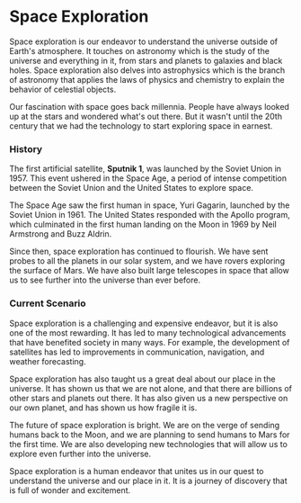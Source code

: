 # Space Exploration

Space exploration is our endeavor to understand the universe outside of Earth's atmosphere. It  touches  on astronomy which is the study of the universe and everything in it, from stars and planets to galaxies and black holes. Space exploration  also delves into  astrophysics which is the branch of astronomy that applies the laws of physics and chemistry to explain the behavior of celestial objects.



Our fascination with space goes back millennia. People have always looked up at the stars and wondered what's out there. But it wasn't until the 20th century that we had the technology to start exploring space in earnest.

### History
The first artificial satellite, **Sputnik 1**, was launched by the Soviet Union in 1957. This event ushered in the Space Age, a period of intense competition between the Soviet Union and the United States to explore space.


The Space Age saw the first human in space, Yuri Gagarin, launched by the Soviet Union in 1961. The United States responded with the Apollo program, which culminated in the first human landing on the Moon in 1969 by Neil Armstrong and Buzz Aldrin.


Since then, space exploration has continued to flourish. We have sent probes to all the planets in our solar system, and we have rovers exploring the surface of Mars. We have also built large telescopes in space that allow us to see further into the universe than ever before.


### Current Scenario
Space exploration is a challenging and expensive endeavor, but it is also one of the most rewarding. It has led to many technological advancements that have benefited society in many ways. For example, the development of satellites has led to improvements in communication, navigation, and weather forecasting.



Space exploration has also taught us a great deal about our place in the universe. It has shown us that we are not alone, and that there are billions of other stars and planets out there. It has also given us a new perspective on our own planet, and has shown us how fragile it is.



The future of space exploration is bright. We are on the verge of sending humans back to the Moon, and we are planning to send humans to Mars for the first time. We are also developing new technologies that will allow us to explore even further into the universe.



Space exploration is a human endeavor that unites us in our quest to understand the universe and our place in it. It is a journey of discovery that is full of wonder and excitement.